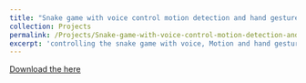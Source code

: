 ```yaml
---
title: "Snake game with voice control motion detection and hand gesture recognition"
collection: Projects
permalink: /Projects/Snake-game-with-voice-control-motion-detection-and-hand-gesture-recognition
excerpt: 'controlling the snake game with voice, Motion and hand gesture.'
---
```

[Download the here](https://github.com/MohammadJRanjbar/Snake-game-with-voice-control-motion-detection-and-hand-gesture-recognition)

